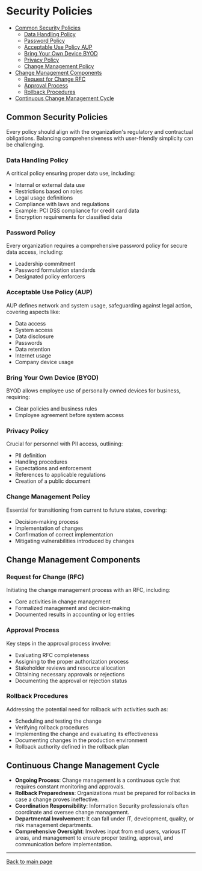 
# Security Policies

- [Common Security Policies](#common-security-policies)
    - [Data Handling Policy](#data-handling-policy)
    - [Password Policy](#password-policy)
    - [Acceptable Use Policy AUP](#acceptable-use-policy-aup)
    - [Bring Your Own Device BYOD](#bring-your-own-device-byod)
    - [Privacy Policy](#privacy-policy)
    - [Change Management Policy](#change-management-policy)
- [Change Management Components](#change-management-components)
    - [Request for Change RFC](#request-for-change-rfc)
    - [Approval Process](#approval-process)
    - [Rollback Procedures](#rollback-procedures)
- [Continuous Change Management Cycle](#continuous-change-management-cycle)



## Common Security Policies

Every policy should align with the organization's regulatory and contractual obligations. Balancing comprehensiveness with user-friendly simplicity can be challenging.

### Data Handling Policy

A critical policy ensuring proper data use, including:

- Internal or external data use
- Restrictions based on roles
- Legal usage definitions
- Compliance with laws and regulations
- Example: PCI DSS compliance for credit card data
- Encryption requirements for classified data

### Password Policy

Every organization requires a comprehensive password policy for secure data access, including:

- Leadership commitment
- Password formulation standards
- Designated policy enforcers

### Acceptable Use Policy (AUP)

AUP defines network and system usage, safeguarding against legal action, covering aspects like:

- Data access
- System access
- Data disclosure
- Passwords
- Data retention
- Internet usage
- Company device usage

### Bring Your Own Device (BYOD)

BYOD allows employee use of personally owned devices for business, requiring:

- Clear policies and business rules
- Employee agreement before system access

### Privacy Policy

Crucial for personnel with PII access, outlining:

- PII definition
- Handling procedures
- Expectations and enforcement
- References to applicable regulations
- Creation of a public document

### Change Management Policy

Essential for transitioning from current to future states, covering:

- Decision-making process
- Implementation of changes
- Confirmation of correct implementation
- Mitigating vulnerabilities introduced by changes

## Change Management Components

### Request for Change (RFC)

Initiating the change management process with an RFC, including:

- Core activities in change management
- Formalized management and decision-making
- Documented results in accounting or log entries

### Approval Process

Key steps in the approval process involve:

- Evaluating RFC completeness
- Assigning to the proper authorization process
- Stakeholder reviews and resource allocation
- Obtaining necessary approvals or rejections
- Documenting the approval or rejection status

### Rollback Procedures

Addressing the potential need for rollback with activities such as:

- Scheduling and testing the change
- Verifying rollback procedures
- Implementing the change and evaluating its effectiveness
- Documenting changes in the production environment
- Rollback authority defined in the rollback plan

## Continuous Change Management Cycle

- **Ongoing Process**: Change management is a continuous cycle that requires constant monitoring and approvals.
- **Rollback Preparedness**: Organizations must be prepared for rollbacks in case a change proves ineffective.
- **Coordination Responsibility**: Information Security professionals often coordinate and oversee change management.
- **Departmental Involvement**: It can fall under IT, development, quality, or risk management departments.
- **Comprehensive Oversight**: Involves input from end users, various IT areas, and management to ensure proper testing, approval, and communication before implementation.



----------------------------------------------

[Back to main page](../../README.md#security)    